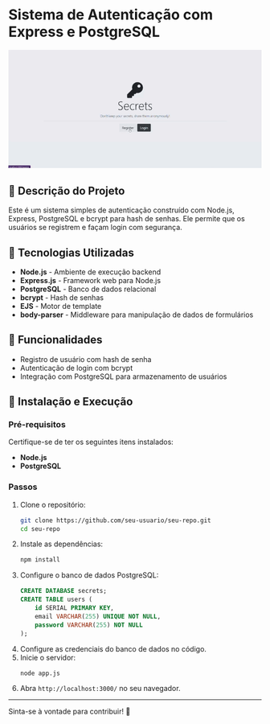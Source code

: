 # Sistema de Autenticação com Express e PostgreSQL

![Exemplo de execução](/image/example.gif)

## 📌 Descrição do Projeto
Este é um sistema simples de autenticação construído com Node.js, Express, PostgreSQL e bcrypt para hash de senhas. Ele permite que os usuários se registrem e façam login com segurança.

## 🚀 Tecnologias Utilizadas
- **Node.js** - Ambiente de execução backend
- **Express.js** - Framework web para Node.js
- **PostgreSQL** - Banco de dados relacional
- **bcrypt** - Hash de senhas
- **EJS** - Motor de template
- **body-parser** - Middleware para manipulação de dados de formulários

## 📂 Funcionalidades
- Registro de usuário com hash de senha
- Autenticação de login com bcrypt
- Integração com PostgreSQL para armazenamento de usuários

## 🔧 Instalação e Execução
### Pré-requisitos
Certifique-se de ter os seguintes itens instalados:
- **Node.js**
- **PostgreSQL**

### Passos
1. Clone o repositório:
   ```sh
   git clone https://github.com/seu-usuario/seu-repo.git
   cd seu-repo
   ```
2. Instale as dependências:
   ```sh
   npm install
   ```
3. Configure o banco de dados PostgreSQL:
   ```sql
   CREATE DATABASE secrets;
   CREATE TABLE users (
       id SERIAL PRIMARY KEY,
       email VARCHAR(255) UNIQUE NOT NULL,
       password VARCHAR(255) NOT NULL
   );
   ```
4. Configure as credenciais do banco de dados no código.
5. Inicie o servidor:
   ```sh
   node app.js
   ```
6. Abra `http://localhost:3000/` no seu navegador.

---
Sinta-se à vontade para contribuir! 🚀
